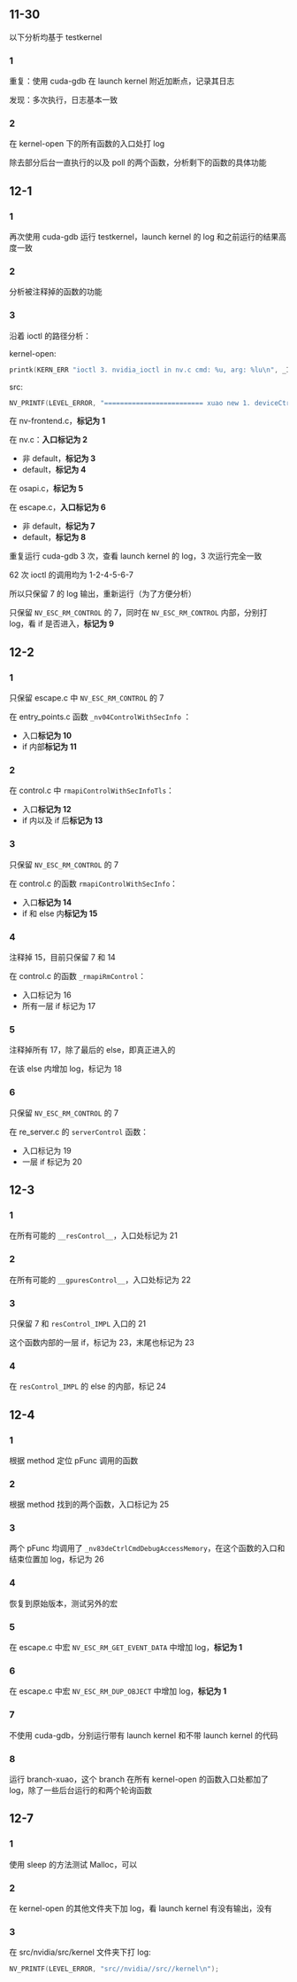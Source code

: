 ## 11-30

以下分析均基于 testkernel

### 1

重复：使用 cuda-gdb 在 launch kernel 附近加断点，记录其日志

发现：多次执行，日志基本一致

### 2 

在 kernel-open 下的所有函数的入口处打 log

除去部分后台一直执行的以及 poll 的两个函数，分析剩下的函数的具体功能

## 12-1

### 1

再次使用 cuda-gdb 运行 testkernel，launch kernel 的 log 和之前运行的结果高度一致

### 2 

分析被注释掉的函数的功能

### 3

沿着 ioctl 的路径分析：

kernel-open:

```c
printk(KERN_ERR "ioctl 3. nvidia_ioctl in nv.c cmd: %u, arg: %lu\n", _IOC_NR(cmd), i_arg);
```

src:

```c
NV_PRINTF(LEVEL_ERROR, "========================= xuao new 1. deviceCtrlCmdHostGetCapsV2_IMPL in kern_bus_ctrl.c\n");
```

在 nv-frontend.c，**标记为 1**

在 nv.c：**入口标记为 2**

+ 非 default，**标记为 3**
+ default，**标记为 4**

在 osapi.c，**标记为 5**

在 escape.c，**入口标记为 6**

+ 非 default，**标记为 7**
+ default，**标记为 8**

重复运行 cuda-gdb 3 次，查看 launch kernel 的 log，3 次运行完全一致

62 次 ioctl 的调用均为 1-2-4-5-6-7

所以只保留 7 的 log 输出，重新运行（为了方便分析）

只保留 `NV_ESC_RM_CONTROL` 的 7，同时在 `NV_ESC_RM_CONTROL` 内部，分别打 log，看 if 是否进入，**标记为 9**

## 12-2

### 1

只保留 escape.c 中 `NV_ESC_RM_CONTROL` 的 7

在 entry_points.c 函数 `_nv04ControlWithSecInfo` ：

+ 入口**标记为 10**
+ if 内部**标记为 11**

### 2

在 control.c 中 `rmapiControlWithSecInfoTls`：

+ 入口**标记为 12**
+ if 内以及 if 后**标记为 13**

### 3 

只保留 `NV_ESC_RM_CONTROL` 的 7

在 control.c 的函数 `rmapiControlWithSecInfo`：

+ 入口**标记为 14**
+ if 和 else 内**标记为 15**

### 4 

注释掉 15，目前只保留 7 和 14

在 control.c 的函数 `_rmapiRmControl`：

+ 入口标记为 16
+ 所有一层 if 标记为 17

### 5 

注释掉所有 17，除了最后的 else，即真正进入的

在该 else 内增加 log，标记为 18

### 6

只保留 `NV_ESC_RM_CONTROL` 的 7

在 re_server.c 的 `serverControl` 函数：

+ 入口标记为 19
+ 一层 if 标记为 20

## 12-3

### 1 

在所有可能的 `__resControl__`，入口处标记为 21

### 2 

在所有可能的 `__gpuresControl__`，入口处标记为 22

### 3 

只保留 7 和 `resControl_IMPL` 入口的 21

这个函数内部的一层 if，标记为 23，末尾也标记为 23

### 4

在 `resControl_IMPL`  的 else 的内部，标记 24

## 12-4

### 1

根据 method 定位 pFunc 调用的函数

### 2

根据 method 找到的两个函数，入口标记为 25

### 3 

两个 pFunc 均调用了 `_nv83deCtrlCmdDebugAccessMemory`，在这个函数的入口和结束位置加 log，标记为 26

### 4 

恢复到原始版本，测试另外的宏

### 5 

在 escape.c 中宏 `NV_ESC_RM_GET_EVENT_DATA` 中增加 log，**标记为 1**

### 6 

在 escape.c 中宏 `NV_ESC_RM_DUP_OBJECT` 中增加 log，**标记为 1**

### 7

不使用 cuda-gdb，分别运行带有 launch kernel 和不带 launch kernel 的代码

### 8

运行 branch-xuao，这个 branch 在所有 kernel-open 的函数入口处都加了 log，除了一些后台运行的和两个轮询函数

## 12-7

### 1

使用 sleep 的方法测试 Malloc，可以

### 2

在 kernel-open 的其他文件夹下加 log，看 launch kernel 有没有输出，没有

### 3

在 src/nvidia/src/kernel 文件夹下打 log:

```c
NV_PRINTF(LEVEL_ERROR, "src//nvidia//src//kernel\n");
```

